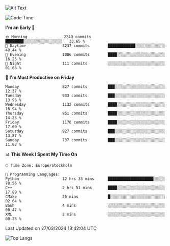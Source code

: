 ![Alt Text](https://media.tenor.com/3Gehha8RO-sAAAAC/goose-dance.gif)

<!--START_SECTION:waka-->
![Code Time](http://img.shields.io/badge/Code%20Time-31%20hrs%2043%20mins-blue)

**I'm an Early 🐤** 

```text
🌞 Morning                2249 commits        ████████░░░░░░░░░░░░░░░░░   33.65 % 
🌆 Daytime                3237 commits        ████████████░░░░░░░░░░░░░   48.44 % 
🌃 Evening                1086 commits        ████░░░░░░░░░░░░░░░░░░░░░   16.25 % 
🌙 Night                  111 commits         ░░░░░░░░░░░░░░░░░░░░░░░░░   01.66 % 
```
📅 **I'm Most Productive on Friday** 

```text
Monday                   827 commits         ███░░░░░░░░░░░░░░░░░░░░░░   12.37 % 
Tuesday                  933 commits         ███░░░░░░░░░░░░░░░░░░░░░░   13.96 % 
Wednesday                1132 commits        ████░░░░░░░░░░░░░░░░░░░░░   16.94 % 
Thursday                 951 commits         ████░░░░░░░░░░░░░░░░░░░░░   14.23 % 
Friday                   1176 commits        ████░░░░░░░░░░░░░░░░░░░░░   17.60 % 
Saturday                 927 commits         ███░░░░░░░░░░░░░░░░░░░░░░   13.87 % 
Sunday                   737 commits         ███░░░░░░░░░░░░░░░░░░░░░░   11.03 % 
```


📊 **This Week I Spent My Time On** 

```text
🕑︎ Time Zone: Europe/Stockholm

💬 Programming Languages: 
Python                   12 hrs 33 mins      ████████████████████░░░░░   78.56 % 
C++                      2 hrs 51 mins       ████░░░░░░░░░░░░░░░░░░░░░   17.89 % 
CMake                    25 mins             █░░░░░░░░░░░░░░░░░░░░░░░░   02.64 % 
Bash                     4 mins              ░░░░░░░░░░░░░░░░░░░░░░░░░   00.47 % 
XML                      2 mins              ░░░░░░░░░░░░░░░░░░░░░░░░░   00.23 % 
```


 Last Updated on 27/03/2024 18:42:04 UTC
<!--END_SECTION:waka-->

![Top Langs](https://github-readme-stats-rose-phi.vercel.app/api/top-langs/?username=jxncted\&layout=compact&hide=c,assembly,jupyter%20notebook)
